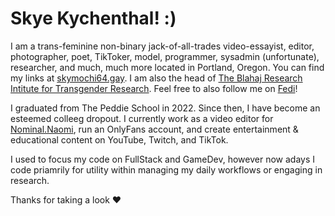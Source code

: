 # Skye Kychenthal! :)

I am a trans-feminine non-binary jack-of-all-trades video-essayist, editor, photographer, poet, TikToker, model, programmer, sysadmin (unfortunate), researcher, and much, much more located in Portland, Oregon. You can find my links at [skymochi64.gay](https://www.skymochi64.gay). I am also the head of [The Blahaj Research Intitute for Transgender Research](https://github.com/Blahaj-Research-Institute/). Feel free to also follow me on <a rel="me" href="https://tech.lgbt/@skymochi">Fedi</a>!

I graduated from The Peddie School in 2022. Since then, I have become an esteemed colleeg dropout. I currently work as a video editor for [Nominal.Naomi](https://www.tiktok.com/@nominal.naomi), run an OnlyFans account, and create entertainment & educational content on YouTube, Twitch, and TikTok.

I used to focus my code on FullStack and GameDev, however now adays I code priamrily for utility within managing my daily workflows or engaging in research.

Thanks for taking a look ♥ 
